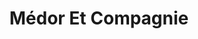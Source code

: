 ---
title: "Médor Et Compagnie"
url: /saint-etienne/medor-et-compagnie/
shop: animal de compagnie
---